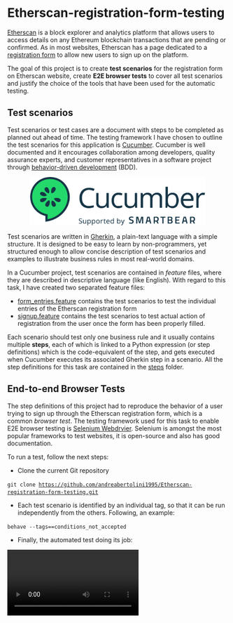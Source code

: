 # Etherscan-registration-form-testing

[Etherscan](https://etherscan.io/) is a block explorer and analytics platform that allows users to access details on any Ethereum blockchain transactions that are pending or confirmed. As in most websites, Etherscan has a page dedicated to a [registration form](https://etherscan.io/register) to allow new users to sign up on the platform. 

The goal of this project is to create **test scenarios** for the registration form on Etherscan website, create **E2E browser tests** to cover all test scenarios and justify the choice of the tools that have been used for the automatic testing.


## Test scenarios
 
Test scenarios or test cases are a document with steps to be completed as planned out ahead of time. The testing framework I have chosen to outline the test scenarios for this application is [Cucumber](https://cucumber.io/). Cucumber is well documented and it encourages collaboration among developers, quality assurance experts, and customer representatives in a software project through [behavior-driven development](https://en.wikipedia.org/wiki/Behavior-driven_development) (BDD).

<p align="center">
  <img src="https://github.com/andreabertolini1995/Etherscan-registration-form-testing/blob/main/images/cucumber_2.png" width="400" height="110" />
</p>

Test scenarios are written in [Gherkin](https://cucumber.io/docs/gherkin/), a plain-text language with a simple structure. It is designed to be easy to learn by non-programmers, yet structured enough to allow concise description of test scenarios and examples to illustrate business rules in most real-world domains. 

In a Cucumber project, test scenarios are contained in <em>feature</em> files, where they are described in descriptive language (like English). With regard to this task, I have created two separated feature files:
 * [form_entries.feature](https://github.com/andreabertolini1995/Etherscan-registration-form-testing/blob/main/features/form_entries.feature) contains the test scenarios to test the individual entries of the Etherscan registration form
 * [signup.feature](https://github.com/andreabertolini1995/Etherscan-registration-form-testing/blob/main/features/signup.feature) contains the test scenarios to test actual action of registration from the user once the form has been properly filled.
 
Each scenario should test only one business rule and it usually contains multiple **steps**, each of which is linked to a Python expression (or step definitions) which is the code-equivalent of the step, and gets executed when Cucumber executes its associated Gherkin step in a scenario. All the step definitions for this task are contained in the [steps](https://github.com/andreabertolini1995/Etherscan-registration-form-testing/blob/main/features/steps/steps.py) folder.
 
## End-to-end Browser Tests
 
The step definitions of this project had to reproduce the behavior of a user trying to sign up through the Etherscan registration form, which is a common <em>browser test</em>. The testing framework used for this task to enable E2E browser testing is [Selenium Webdrvier](https://www.selenium.dev/documentation/webdriver/). Selenium is amongst the most popular frameworks to test websites, it is open-source and also has good documentation. 
 
To run a test, follow the next steps:
* Clone the current Git repository

<code>git clone https://github.com/andreabertolini1995/Etherscan-registration-form-testing.git</code>

* Each test scenario is identified by an individual tag, so that it can be run independently from the others. Following, an example:

<code>behave --tags==conditions_not_accepted</code>

* Finally, the automated test doing its job:

<video align="center">
  <source="https://github.com/andreabertolini1995/Etherscan-registration-form-testing/blob/main/videos/test.mov" type="video/mp4">
</video>






